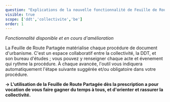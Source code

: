 ```yaml
---
question: "Explications de la nouvelle fonctionnalité de Feuille de Route Partagée. "
visible: true
scope: ['ddt','collectivite','be']
order: 1
---
```


*Fonctionnalité disponible et en cours d'amélioration*

La Feuille de Route Partagée matérialise chaque procédure de document d'urbanisme. 
C'est un espace collaboratif entre la collectivité, la DDT, et son bureau d'études ; vous pouvez y renseigner chaque acte et évenement qui rythme la procédure. À chaque avancée, l'outil vous indiquera automatiquement l'étape suivante suggérée et/ou obligatoire dans votre procédure. 

**-> L'utilisation de la Feuille de Route Partagée dès la prescription a pour vocation de vous faire gagner du temps à tous, et d'orienter et rassurer la collectivité.**

